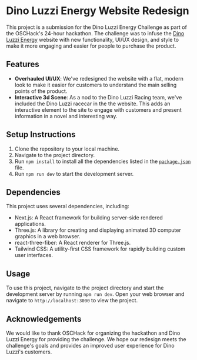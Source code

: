 # Dino Luzzi Energy Website Redesign

This project is a submission for the Dino Luzzi Energy Challenge as part of the OSCHack's 24-hour hackathon. The challenge was to infuse the [Dino Luzzi Energy](https://dinoluzzi.com/) website with new functionality, UI/UX design, and style to make it more engaging and easier for people to purchase the product.

## Features

- **Overhauled UI/UX**: We've redesigned the website with a flat, modern look to make it easier for customers to understand the main selling points of the product.
- **Interactive 3d Scene**: As a nod to the Dino Luzzi Racing team, we've included the Dino Luzzi racecar in the the website. This adds an interactive element to the site to engage with customers and present information in a novel and interesting way.

## Setup Instructions

1. Clone the repository to your local machine.
2. Navigate to the project directory.
3. Run `npm install` to install all the dependencies listed in the [`package.json`](command:_github.copilot.openRelativePath?%5B%22package.json%22%5D "package.json") file.
4. Run `npm run dev` to start the development server.

## Dependencies

This project uses several dependencies, including:

- Next.js: A React framework for building server-side rendered applications.
- Three.js: A library for creating and displaying animated 3D computer graphics in a web browser.
- react-three-fiber: A React renderer for Three.js.
- Tailwind CSS: A utility-first CSS framework for rapidly building custom user interfaces.

## Usage

To use this project, navigate to the project directory and start the development server by running `npm run dev`. Open your web browser and navigate to `http://localhost:3000` to view the project.

## Acknowledgements

We would like to thank OSCHack for organizing the hackathon and Dino Luzzi Energy for providing the challenge. We hope our redesign meets the challenge's goals and provides an improved user experience for Dino Luzzi's customers.
